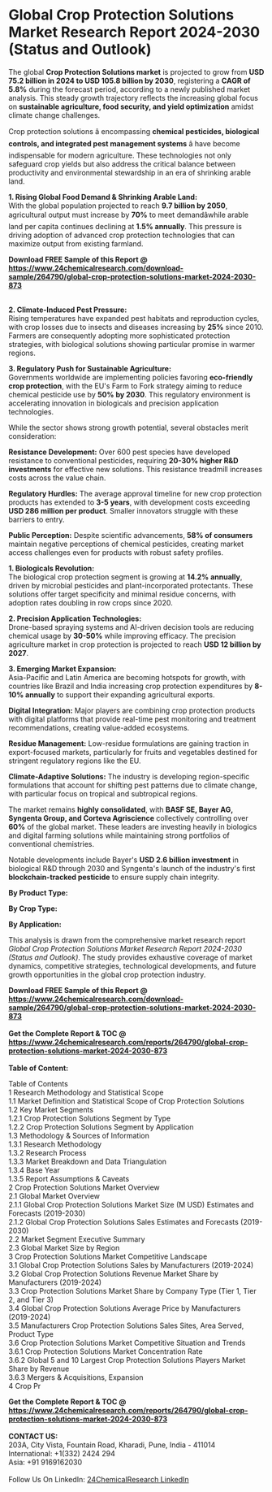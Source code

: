 <h1>Global Crop Protection Solutions Market Research Report 2024-2030 (Status and Outlook)</h1><p>The global <strong>Crop Protection Solutions market</strong> is projected to grow from <strong>USD 75.2 billion in 2024 to USD 105.8 billion by 2030</strong>, registering a <strong>CAGR of 5.8%</strong> during the forecast period, according to a newly published market analysis. This steady growth trajectory reflects the increasing global focus on <strong>sustainable agriculture, food security, and yield optimization</strong> amidst climate change challenges.</p><p>Crop protection solutions â encompassing <strong>chemical pesticides, biological controls, and integrated pest management systems</strong> â have become indispensable for modern agriculture. These technologies not only safeguard crop yields but also address the critical balance between productivity and environmental stewardship in an era of shrinking arable land.</p><p><strong>1. Rising Global Food Demand &amp; Shrinking Arable Land:</strong><br>
With the global population projected to reach <strong>9.7 billion by 2050</strong>, agricultural output must increase by <strong>70%</strong> to meet demandâwhile arable land per capita continues declining at <strong>1.5% annually</strong>. This pressure is driving adoption of advanced crop protection technologies that can maximize output from existing farmland.</p><div><b>Download FREE Sample of this Report @ 
            <a href="https://www.24chemicalresearch.com/download-sample/264790/global-crop-protection-solutions-market-2024-2030-873">
            https://www.24chemicalresearch.com/download-sample/264790/global-crop-protection-solutions-market-2024-2030-873</a></b></div><br><p><strong>2. Climate-Induced Pest Pressure:</strong><br>
Rising temperatures have expanded pest habitats and reproduction cycles, with crop losses due to insects and diseases increasing by <strong>25%</strong> since 2010. Farmers are consequently adopting more sophisticated protection strategies, with biological solutions showing particular promise in warmer regions.</p><p><strong>3. Regulatory Push for Sustainable Agriculture:</strong><br>
Governments worldwide are implementing policies favoring <strong>eco-friendly crop protection</strong>, with the EU's Farm to Fork strategy aiming to reduce chemical pesticide use by <strong>50% by 2030</strong>. This regulatory environment is accelerating innovation in biologicals and precision application technologies.</p><p>While the sector shows strong growth potential, several obstacles merit consideration:</p><p><strong>Resistance Development:</strong> Over 600 pest species have developed resistance to conventional pesticides, requiring <strong>20-30% higher R&amp;D investments</strong> for effective new solutions. This resistance treadmill increases costs across the value chain.</p><p><strong>Regulatory Hurdles:</strong> The average approval timeline for new crop protection products has extended to <strong>3-5 years</strong>, with development costs exceeding <strong>USD 286 million per product</strong>. Smaller innovators struggle with these barriers to entry.</p><p><strong>Public Perception:</strong> Despite scientific advancements, <strong>58% of consumers</strong> maintain negative perceptions of chemical pesticides, creating market access challenges even for products with robust safety profiles.</p><p><strong>1. Biologicals Revolution:</strong><br>
The biological crop protection segment is growing at <strong>14.2% annually</strong>, driven by microbial pesticides and plant-incorporated protectants. These solutions offer target specificity and minimal residue concerns, with adoption rates doubling in row crops since 2020.</p><p><strong>2. Precision Application Technologies:</strong><br>
Drone-based spraying systems and AI-driven decision tools are reducing chemical usage by <strong>30-50%</strong> while improving efficacy. The precision agriculture market in crop protection is projected to reach <strong>USD 12 billion by 2027</strong>.</p><p><strong>3. Emerging Market Expansion:</strong><br>
Asia-Pacific and Latin America are becoming hotspots for growth, with countries like Brazil and India increasing crop protection expenditures by <strong>8-10% annually</strong> to support their expanding agricultural exports.</p><p><strong>Digital Integration:</strong> Major players are combining crop protection products with digital platforms that provide real-time pest monitoring and treatment recommendations, creating value-added ecosystems.</p><p><strong>Residue Management:</strong> Low-residue formulations are gaining traction in export-focused markets, particularly for fruits and vegetables destined for stringent regulatory regions like the EU.</p><p><strong>Climate-Adaptive Solutions:</strong> The industry is developing region-specific formulations that account for shifting pest patterns due to climate change, with particular focus on tropical and subtropical regions.</p><p>The market remains <strong>highly consolidated</strong>, with <strong>BASF SE, Bayer AG, Syngenta Group, and Corteva Agriscience</strong> collectively controlling over <strong>60%</strong> of the global market. These leaders are investing heavily in biologics and digital farming solutions while maintaining strong portfolios of conventional chemistries.</p><p>Notable developments include Bayer's <strong>USD 2.6 billion investment</strong> in biological R&amp;D through 2030 and Syngenta's launch of the industry's first <strong>blockchain-tracked pesticide</strong> to ensure supply chain integrity.</p><p><strong>By Product Type:</strong></p><p><strong>By Crop Type:</strong></p><p><strong>By Application:</strong></p><p>This analysis is drawn from the comprehensive market research report <em>Global Crop Protection Solutions Market Research Report 2024-2030 (Status and Outlook)</em>. The study provides exhaustive coverage of market dynamics, competitive strategies, technological developments, and future growth opportunities in the global crop protection industry.</p><div><b>Download FREE Sample of this Report @ 
            <a href="https://www.24chemicalresearch.com/download-sample/264790/global-crop-protection-solutions-market-2024-2030-873">
            https://www.24chemicalresearch.com/download-sample/264790/global-crop-protection-solutions-market-2024-2030-873</a></b></div><br><div><b>Get the Complete Report & TOC @ 
            <a href="https://www.24chemicalresearch.com/reports/264790/global-crop-protection-solutions-market-2024-2030-873">
            https://www.24chemicalresearch.com/reports/264790/global-crop-protection-solutions-market-2024-2030-873</a></b></div><br>
            <b>Table of Content:</b><p>Table of Contents<br />
1 Research Methodology and Statistical Scope<br />
1.1 Market Definition and Statistical Scope of Crop Protection Solutions<br />
1.2 Key Market Segments<br />
1.2.1 Crop Protection Solutions Segment by Type<br />
1.2.2 Crop Protection Solutions Segment by Application<br />
1.3 Methodology & Sources of Information<br />
1.3.1 Research Methodology<br />
1.3.2 Research Process<br />
1.3.3 Market Breakdown and Data Triangulation<br />
1.3.4 Base Year<br />
1.3.5 Report Assumptions & Caveats<br />
2 Crop Protection Solutions Market Overview<br />
2.1 Global Market Overview<br />
2.1.1 Global Crop Protection Solutions Market Size (M USD) Estimates and Forecasts (2019-2030)<br />
2.1.2 Global Crop Protection Solutions Sales Estimates and Forecasts (2019-2030)<br />
2.2 Market Segment Executive Summary<br />
2.3 Global Market Size by Region<br />
3 Crop Protection Solutions Market Competitive Landscape<br />
3.1 Global Crop Protection Solutions Sales by Manufacturers (2019-2024)<br />
3.2 Global Crop Protection Solutions Revenue Market Share by Manufacturers (2019-2024)<br />
3.3 Crop Protection Solutions Market Share by Company Type (Tier 1, Tier 2, and Tier 3)<br />
3.4 Global Crop Protection Solutions Average Price by Manufacturers (2019-2024)<br />
3.5 Manufacturers Crop Protection Solutions Sales Sites, Area Served, Product Type<br />
3.6 Crop Protection Solutions Market Competitive Situation and Trends<br />
3.6.1 Crop Protection Solutions Market Concentration Rate<br />
3.6.2 Global 5 and 10 Largest Crop Protection Solutions Players Market Share by Revenue<br />
3.6.3 Mergers & Acquisitions, Expansion<br />
4 Crop Pr</p><div><b>Get the Complete Report & TOC @ 
            <a href="https://www.24chemicalresearch.com/reports/264790/global-crop-protection-solutions-market-2024-2030-873">
            https://www.24chemicalresearch.com/reports/264790/global-crop-protection-solutions-market-2024-2030-873</a></b></div><br><b>CONTACT US:</b><br>
            203A, City Vista, Fountain Road, Kharadi, Pune, India - 411014<br>
            International: +1(332) 2424 294<br>
            Asia: +91 9169162030 <br><br>
            Follow Us On LinkedIn: <a href="https://www.linkedin.com/company/24chemicalresearch/">24ChemicalResearch LinkedIn</a>